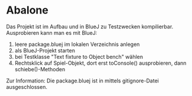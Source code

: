 # Abalone
Das Projekt ist im Aufbau und in BlueJ zu Testzwecken kompilierbar. 
Ausprobieren kann man es mit BlueJ:

1) leere package.bluej im lokalen Verzeichnis anlegen
2) als BlueJ-Projekt starten
3) bei Testklasse "Text fixture to Object bench" wählen
4) Rechtsklick auf Spiel-Objekt, dort erst toConsole() ausprobieren, dann schiebe()-Methoden

Zur Information: Die package.bluej ist in mittels gitignore-Datei ausgeschlossen.
